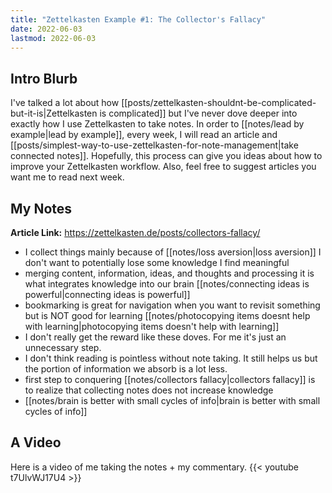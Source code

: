 ```yaml
---
title: "Zettelkasten Example #1: The Collector's Fallacy"
date: 2022-06-03
lastmod: 2022-06-03
---
```

## Intro Blurb
I've talked a lot about how [[posts/zettelkasten-shouldnt-be-complicated-but-it-is|Zettelkasten is complicated]] but I've never dove deeper into exactly how I use Zettelkasten to take notes. In order to [[notes/lead by example|lead by example]], every week, I will read an article and [[posts/simplest-way-to-use-zettelkasten-for-note-management|take connected notes]]. Hopefully, this process can give you ideas about how to improve your Zettelkasten workflow. Also, feel free to suggest articles you want me to read next week.

## My Notes
**Article Link:** https://zettelkasten.de/posts/collectors-fallacy/

- I collect things mainly because of [[notes/loss aversion|loss aversion]] I don't want to potentially lose some knowledge I find meaningful
- merging content, information, ideas, and thoughts and processing it is what integrates knowledge into our brain [[notes/connecting ideas is powerful|connecting ideas is powerful]]
- bookmarking is great for navigation when you want to revisit something but is NOT good for learning [[notes/photocopying items doesnt help with learning|photocopying items doesn't help with learning]]
- I don't really get the reward like these doves. For me it's just an unnecessary step.
- I don't think reading is pointless without note taking. It still helps us but the portion of information we absorb is a lot less.
- first step to conquering [[notes/collectors fallacy|collectors fallacy]] is to realize that collecting notes does not increase knowledge
- [[notes/brain is better with small cycles of info|brain is better with small cycles of info]]

## A Video
Here is a video of me taking the notes + my commentary.
{{< youtube t7UlvWJ17U4 >}}




